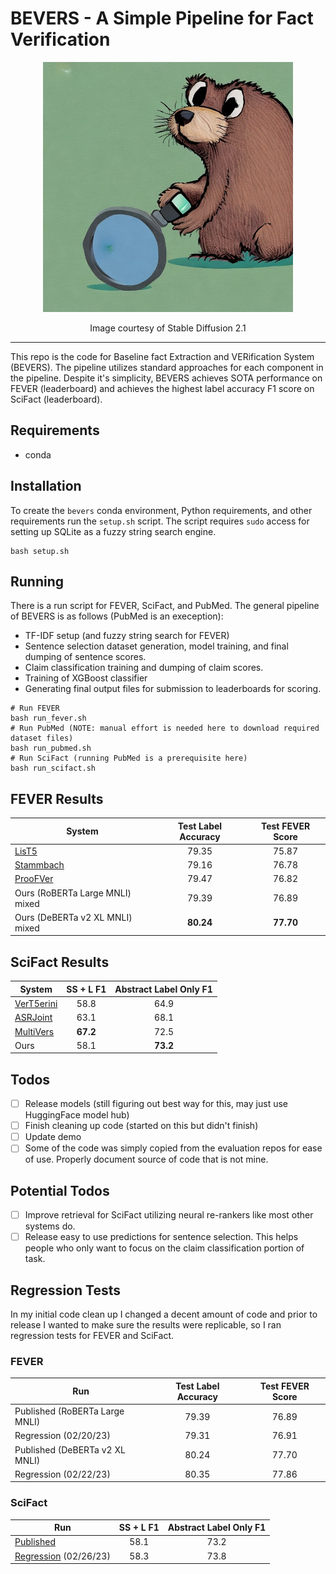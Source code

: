 # BEVERS - A Simple Pipeline for Fact Verification
<p align="center">
  <img src='bevers.jpeg' width='400'>
</p>
<p align="center"> Image courtesy of Stable Diffusion 2.1 </p>
<hr>
This repo is the code for Baseline fact Extraction and VERification System (BEVERS). The pipeline utilizes standard approaches for each component in the pipeline. Despite it's simplicity, BEVERS achieves SOTA performance on FEVER (leaderboard) and achieves the highest label accuracy F1 score on SciFact (leaderboard). 

## Requirements
- conda

## Installation
To create the `bevers` conda environment, Python requirements, and other requirements run the `setup.sh` script. The script requires `sudo` access for setting up SQLite as a fuzzy string search engine.

```
bash setup.sh
```

## Running
There is a run script for FEVER, SciFact, and PubMed. The general pipeline of BEVERS is as follows (PubMed is an exeception):
- TF-IDF setup (and fuzzy string search for FEVER)
- Sentence selection dataset generation, model training, and final dumping of sentence scores.
- Claim classification training and dumping of claim scores.
- Training of XGBoost classifier
- Generating final output files for submission to leaderboards for scoring.

```
# Run FEVER 
bash run_fever.sh
# Run PubMed (NOTE: manual effort is needed here to download required dataset files)
bash run_pubmed.sh
# Run SciFact (running PubMed is a prerequisite here)
bash run_scifact.sh
```

## FEVER Results
| System | Test Label Accuracy| Test FEVER Score |
| ------ | :---------------:  | :-------------:  |
|[LisT5](https://aclanthology.org/2021.acl-short.51/)|79.35|75.87|
|[Stammbach](https://aclanthology.org/2021.fever-1.2/)|79.16|76.78|
|[ProoFVer](https://aclanthology.org/2022.tacl-1.59/)|79.47|76.82|
|Ours (RoBERTa Large MNLI) mixed |79.39 | 76.89|
|Ours (DeBERTa v2 XL MNLI) mixed |**80.24** | **77.70**|

## SciFact Results
| System | SS + L F1 | Abstract Label Only F1 |
| ------ | :------:  | :-------------------:  |
|[VerT5erini](https://aclanthology.org/2021.louhi-1.11/)|58.8|64.9|
|[ASRJoint](https://aclanthology.org/2021.emnlp-main.290/)|63.1|68.1|
|[MultiVers](https://aclanthology.org/2022.findings-naacl.6/)|**67.2** |72.5|
|Ours | 58.1  | **73.2**|

## Todos
- [ ] Release models (still figuring out best way for this, may just use HuggingFace model hub)
- [ ] Finish cleaning up code (started on this but didn't finish)
- [ ] Update demo
- [ ] Some of the code was simply copied from the evaluation repos for ease of use. Properly document source of code that is not mine.

## Potential Todos
- [ ] Improve retrieval for SciFact utilizing neural re-rankers like most other systems do.
- [ ] Release easy to use predictions for sentence selection. This helps people who only want to focus on the claim classification portion of task.

## Regression Tests
In my initial code clean up I changed a decent amount of code and prior to release I wanted to make sure the results were replicable, so I ran regression tests for FEVER and SciFact.
### FEVER
| Run | Test Label Accuracy| Test FEVER Score |
| --- | :----------------: | :--------------: |
| Published (RoBERTa Large MNLI) | 79.39 | 76.89 |
| Regression (02/20/23) | 79.31 | 76.91 |
| Published (DeBERTa v2 XL MNLI) | 80.24 | 77.70 | 
| Regression (02/22/23) | 80.35 | 77.86 | 

### SciFact
| Run | SS + L F1 | Abstract Label Only F1 |
| --- | :-------: | :--------------------: |
| [Published](https://leaderboard.allenai.org/scifact/submission/ccpr8fq1igkl24rohk20)| 58.1  | 73.2|
| [Regression](https://leaderboard.allenai.org/scifact/submission/cfttsdq3t1q51grt1e90) (02/26/23) | 58.3 | 73.8|
